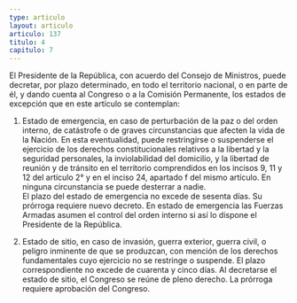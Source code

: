 ```yaml
---
type: articulo
layout: articulo
articulo: 137
titulo: 4
capitulo: 7
---
```

El Presidente de la República, con acuerdo del Consejo de Ministros, puede decretar, por plazo determinado, en todo el territorio nacional, o en parte de él, y dando cuenta al Congreso o a la Comisión Permanente, los estados de excepción que en este artículo se contemplan:

1. Estado de emergencia, en caso de perturbación de la paz o del orden interno, de catástrofe o de graves circunstancias que afecten la vida de la Nación. En esta eventualidad, puede restringirse o suspenderse el ejercicio de los derechos constitucionales relativos a la libertad y la seguridad personales, la inviolabilidad del domicilio, y la libertad de reunión y de tránsito en el territorio comprendidos en los incisos 9, 11 y 12 del artículo 2° y en el inciso 24, apartado f del mismo artículo. En ninguna circunstancia se puede desterrar a nadie.\
El plazo del estado de emergencia no excede de sesenta días. Su prórroga requiere nuevo decreto. En estado de emergencia las Fuerzas Armadas asumen el control del orden interno si así lo dispone el Presidente de la República.

2. Estado de sitio, en caso de invasión, guerra exterior, guerra civil, o peligro inminente de que se produzcan, con mención de los derechos fundamentales cuyo ejercicio no se restringe o suspende. El plazo correspondiente no excede de cuarenta y cinco días. Al decretarse el estado de sitio, el Congreso se reúne de pleno derecho. La prórroga requiere aprobación del Congreso.